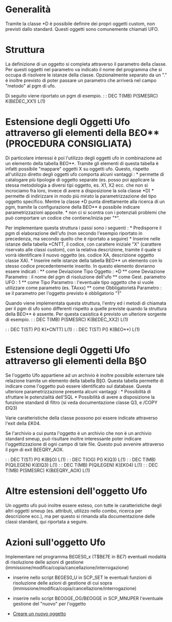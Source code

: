 # Generalità

Tramite la classe \*D è possibile definire dei propri oggetti custom, non previsti dallo standard. Questi oggetti sono comunemente chiamati UFO.

# Struttura

La definizione di un oggetto si completa attraverso il parametro della classe. Per questi oggetti nel parametro va indicato il nome del programma che si occupa di risolvere le istanze della classe. Opzionalmente separato da un "." è inoltre previsto di poter passare un parametro che arriverà nel campo "metodo" al pgm di ufo.

Di seguito viene riportato un pgm di esempio.
 :  : DEC T(MB) P(SMESRC) K(B£DEC_XX1) L(1)

# Estensione degli Oggetti Ufo attraverso gli elementi della B£O\*\* (PROCEDURA CONSIGLIATA)

Di particolare interessi è poi l'utilizzo degli oggetti ufo in combinazione ad un elemento della tabella B£O\*\*. Tramite gli elementi di questa tabella è infatti possibile "mappare" oggetti X su oggetti ufo. Questo, rispetto all'utilizzo diretto degli oggetti ufo comporta alcuni vantaggi : 
\* permette di catalogare più tipologie di oggetto separate (es. posso poi applicare la stessa metodologia a diversi tipi oggetto, es. X1, X2 ecc. che non si incrociamo fra loro, invece di avere a disposizione la sola classe \*D)
\* permette di indirizzare in modo più mirato la parametrizzazione del tipo oggetto specifico. Mentre la classe \*D punta direttamente alla ricerca di un pgm, tramite la configurazione della B£O\*\* è possibile indicare parametrizzazioni apposite.
\* non ci si scontra con i potenziali problemi che può comportare un codice che contiene/inizia per "\*".

Per implementare questa struttura i passi sono i seguenti : 
\* Predisporre il pgm di elaborazione dell'ufo (non secondo l'esempio riportato in precedenza, ma secondo quello che è riportato a seguire)
\* Inserire nelle istanze della tabella \*CNTT, il codice, con carattere iniziale "X" (carattere riservato alle classi custom), con la relativa descrizione, tramite il quale si vorrà identificare il nuovo oggetto (es. codice XA, descrizione oggetto classe XA).
\* Inserire nelle istanze della tabella B£O\*\* un elemento con lo stesso codice precedentemente inserito. In questo elemento dovranno essere indicati : 
\*\* come Deviazione Tipo Oggetto :  \*D
\*\* come Deviazione Parametro :  il nome del pgm di risoluzione dell'ufo
\*\* come Gest. parametro UFO :  1
\*\* come Tipo Parametro :  l'eventuale tipo oggetto che si vuole utilizzare come parametro (es. TAxxx)
\*\* come Obbligatorietà Parametro :  se il parametro per l'oggetto previsto è obbligatorio "1"

Quando viene implementata questa struttura, l'entry ed i metodi di chiamata per il pgm di ufo sono differenti rispetto a quelle previste quando la struttura della B£O\*\* è assente. Per questa casistica è previsto un ulteriore sorgente di esempio.
 :  : DEC T(MB) P(SMESRC) K(B£DEC_XX2) L(1)

 :  : DEC T(ST) P() K(\*CNTT) L(1)
 :  : DEC T(ST) P() K(B£O\*\*) L(1)

# Estensione degli Oggetti Ufo attraverso gli elementi della B§O

Se l'oggetto Ufo appartiene ad un archivio è inoltre possibile esternare tale relazione tramite un elemento della tabella B§O. Questa tabella permette di indicare come l'oggetto può essere identificato sul database. Questa ulteriore parametrizzazione presenta alcuni vantaggi : 
\* Possibilità di sfruttare le potenzialità dell'SQL
\* Possibilità di avere a disposizione la funzione standard di filtro (si veda documentazione classe Q3, e /COPY £IQ3)

Varie caratteristiche della classe possono poi essere indicate attraverso l'exit della £K04.

Se l'archivio a cui punta l'oggetto è un archivio che non è un archivio standard smeup, può risultare inoltre interessante poter indicare l'oggettizzazione di ogni campo di tale file. Questo può avvenire attraverso il pgm di exit B£EQRY_AOX.

 :  : DEC T(ST) P() K(B§O) L(1)
 :  : DEC T(OG) P() K(Q3) L(1)
 :  : DEC T(MB) P(QILEGEN) K(£IQ3) L(1)
 :  : DEC T(MB) P(QILEGEN) K(£K04) L(1)
 :  : DEC T(MB) P(SMESRC) K(B£EQRY_AOX) L(1)

# Altre estensioni dell'oggetto Ufo
Un oggetto ufo può inoltre essere esteso, con tutte le caratteristiche degli altri oggetti smeup (es. attributi, utilizzo nello combo, ricerca per descrizione ecc.), ma per questo si rimanda alla documentazione delle classi standard, qui riportata a seguire.

# Azioni sull'oggetto Ufo
Implementare nel programma B£GES0_x (T$B£7E in B£7) eventuali modalità di risoluzione delle azioni di gestione (immissione/modifica/copia/cancellazione/interrogazione)
- inserire nello script B£GES0_U in SCP_SET le eventuali funzioni di risoluzione delle azioni di gestione di cui sopra (immissione/modifica/copia/cancellazione/interrogazione)
- inserire nello script B£OGGE_OG/B£OGGE in SCP_MNUPER l'eventuale gestione del "nuovo" per l'oggetto

- [Creare un nuovo oggetto](Sorgenti/OG/OG/OG_N)




